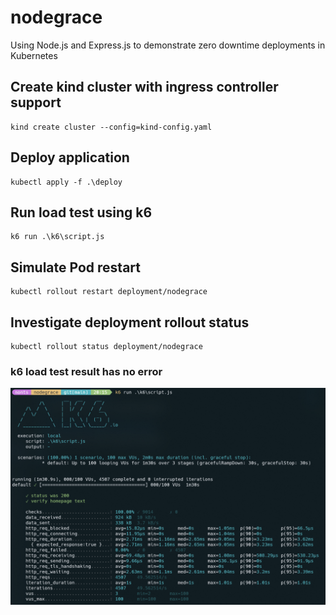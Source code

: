# nodegrace
Using Node.js and Express.js to demonstrate zero downtime deployments in Kubernetes

## Create kind cluster with ingress controller support
```
kind create cluster --config=kind-config.yaml
```

## Deploy application
```
kubectl apply -f .\deploy
```

## Run load test using k6
```
k6 run .\k6\script.js
```

## Simulate Pod restart
```
kubectl rollout restart deployment/nodegrace
```

## Investigate deployment rollout status
```
kubectl rollout status deployment/nodegrace
```
### k6 load test result has no error
![k6 load test result has no error](https://github.com/nontster/nodegrace/blob/main/assets/images/screenshot-k6-2022-12-30%20203326.png?raw=true)
